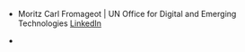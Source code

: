 


* Moritz Carl Fromageot | UN Office for Digital and Emerging Technologies
[LinkedIn](https://www.linkedin.com/in/moritz-carl-fromageot-31512b115/)

* 